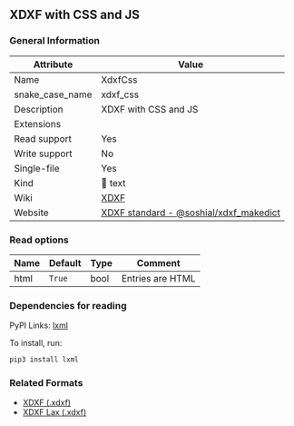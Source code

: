 ## XDXF with CSS and JS

### General Information

| Attribute       | Value                                                                                                          |
| --------------- | -------------------------------------------------------------------------------------------------------------- |
| Name            | XdxfCss                                                                                                        |
| snake_case_name | xdxf_css                                                                                                       |
| Description     | XDXF with CSS and JS                                                                                           |
| Extensions      |                                                                                                                |
| Read support    | Yes                                                                                                            |
| Write support   | No                                                                                                             |
| Single-file     | Yes                                                                                                            |
| Kind            | 📝 text                                                                                                         |
| Wiki            | [XDXF](https://en.wikipedia.org/wiki/XDXF)                                                                     |
| Website         | [XDXF standard - @soshial/xdxf_makedict](https://github.com/soshial/xdxf_makedict/tree/master/format_standard) |

### Read options

| Name | Default | Type | Comment          |
| ---- | ------- | ---- | ---------------- |
| html | `True`  | bool | Entries are HTML |

### Dependencies for reading

PyPI Links: [lxml](https://pypi.org/project/lxml)

To install, run:

```sh
pip3 install lxml
```

### Related Formats

- [XDXF (.xdxf)](./xdxf.md)
- [XDXF Lax (.xdxf)](./xdxf_lax.md)
